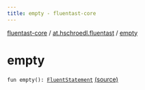 ```yaml
---
title: empty - fluentast-core
---
```


[fluentast-core](../index.html) / [at.hschroedl.fluentast](index.html) / [empty](.)

# empty

`fun empty(): `[`FluentStatement`](../at.hschroedl.fluentast.ast.statement/-fluent-statement/index.html) [(source)](https://github.com/hschroedl/FluentAST/tree/master/core/src/main/kotlin//at.hschroedl.fluentast/Fluentast.kt#L130)